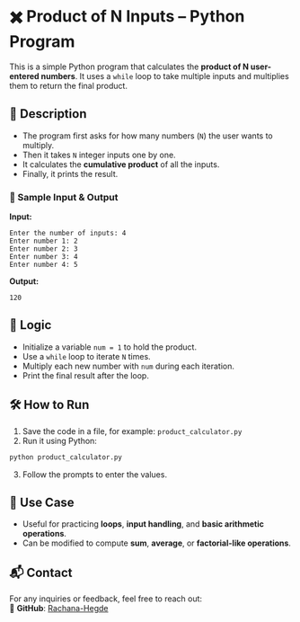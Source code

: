 # ✖️ Product of N Inputs – Python Program

This is a simple Python program that calculates the **product of N user-entered numbers**. It uses a `while` loop to take multiple inputs and multiplies them to return the final product.

## 📌 Description

* The program first asks for how many numbers (`N`) the user wants to multiply.
* Then it takes `N` integer inputs one by one.
* It calculates the **cumulative product** of all the inputs.
* Finally, it prints the result.

### 🧾 Sample Input & Output

**Input:**

```
Enter the number of inputs: 4  
Enter number 1: 2  
Enter number 2: 3  
Enter number 3: 4  
Enter number 4: 5  
```

**Output:**

```
120
```

## 🧠 Logic

* Initialize a variable `num = 1` to hold the product.
* Use a `while` loop to iterate `N` times.
* Multiply each new number with `num` during each iteration.
* Print the final result after the loop.

## 🛠️ How to Run

1. Save the code in a file, for example: `product_calculator.py`
2. Run it using Python:
```bash
python product_calculator.py
```
3. Follow the prompts to enter the values.

## 🎯 Use Case

* Useful for practicing **loops**, **input handling**, and **basic arithmetic operations**.
* Can be modified to compute **sum**, **average**, or **factorial-like operations**.

## 📬 Contact  

For any inquiries or feedback, feel free to reach out:    
🔗 **GitHub**: [Rachana-Hegde](https://github.com/Rachana-Hegde) 
